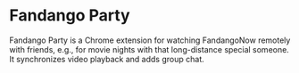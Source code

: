 # Fandango Party

Fandango Party is a Chrome extension for watching FandangoNow remotely with friends, e.g., for movie nights with that long-distance special someone. It synchronizes video playback and adds group chat.
